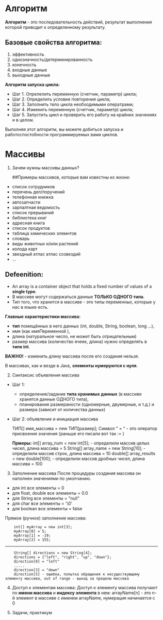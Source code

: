 # Алгоритм

**Алгоритм** - это последовательность действий,
  результат выполнения которой приводит к определенному результату.

## Базовые свойства алгоритма:
1. эффективность
2. однозначность/детерминированность
3. конечность
4. входные данные
5. выходные данные

**Алгоритм запуска цикла:**
* Шаг 1. Опрелелить переменную (счетчик, параметр) цикла;
* Шаг 2. Определить условие повторения цикла;
* Шаг 3. Заполнить тело цикла необходимыми оператрами;
* Шаг 4. Изменить переменную (счетчик, параметр) цикла;
* Шаг 5. Запустить цикл и проверить его работу на крайних значениях и в целом.

Выполняя этот алгоритм, вы можете добиться запуска и работоспостобности программируемых вами циклов.

# Массивы
1. Зачем нужны массивы данных?

   ##Примеры массивов, которые вам известны из жизни:
- список сотрудников
- перечень дел/поручений
- телефонная книжка
- автозапчасти
- зарпалтная ведомость
- список прерываний 
- библиотека книг
- адресная книга
- список продуктов
- таблица химических элемнтов
- словарь
- виды животных и/или растений
- колода карт
- звездный атлас атлас созвездий
- ...


## Defeenition:
* An array is a container object that holds a fixed number of values of a **single type**.
* В массиве могут содержаться данные **ТОЛЬКО ОДНОГО типа**.
* Тип того, что хранится в массиве - это типы переменных, которые у нас в языке есть.

**Главные характеристики массива:**
- **тип** помещённых в него данных (int, double, String, boolean, long ...),
- имя (как имяПеременной ),
- длина (натуральное число, не может быть отрицательным)
- размер массива (количество ячеек, длина) нужно определять в **типе int**.

**ВАЖНО!** - изменить длину массива после его создания нельзя.

В массивах, как и везде в Java, **элементы нумеруются с нуля**.

2. Синтаксис объявления массива
- Шаг 1:
    - определение/задание **типа хранимых данных** (в массиве хранятся данные ОДНОГО типа),
    - планирование размераности (одномерные, двумерные, и т.д.) и размера (зависит от количества данных)
- Шаг 2: объявление и инициация массива

  ТИП[] имя_массива = new ТИП[размер];
  Символ " = " - это оператор присвоения значения (раньше его писали вот так := )

  **Прмеры:**
  int[] array_num = new int[5]; - определили массив целых чисел, длина массива = 5
  String[] array_name = new String[10]; - определили массив строк, длина массива = 10
  double[] array_results = new double[100]; - определили массив дробных чисел, длина массива = 100

3. Заполнение массива
 После процедуры создания массива он наполнен значениями по умолчанию.
- для int все элементы = 0
- для float, double все элементы = 0.0
- для String все элементы = "null"
- для char все элементы = '\0'
- для boolean все элементы = false

Прямое (ручное) заполнение массива:

		int[] myArray = new int[3]; 
		myArray[0] = 5;
		myArray[1] = -19;
		myArray[2] = 155;
__________________

        String[] directions = new String[4];
        directions = {"left", "right", "up", "down"};
        direction[0] = "left"
        .....
        direction[3] = "down"
        direction[5] - ошибка, попытка обращения к несуществующему элементу массива, out of range - выход за пределы массива

4. Доступ к элементам массива:
   Доступ к элементу массива получают по **имени массива** и **индексу элемента** в нем:
   arrayName[n] - это n-й элемент в массиве с именем arrayName, нумерация начинается с 0

5. Задачи, практикум

